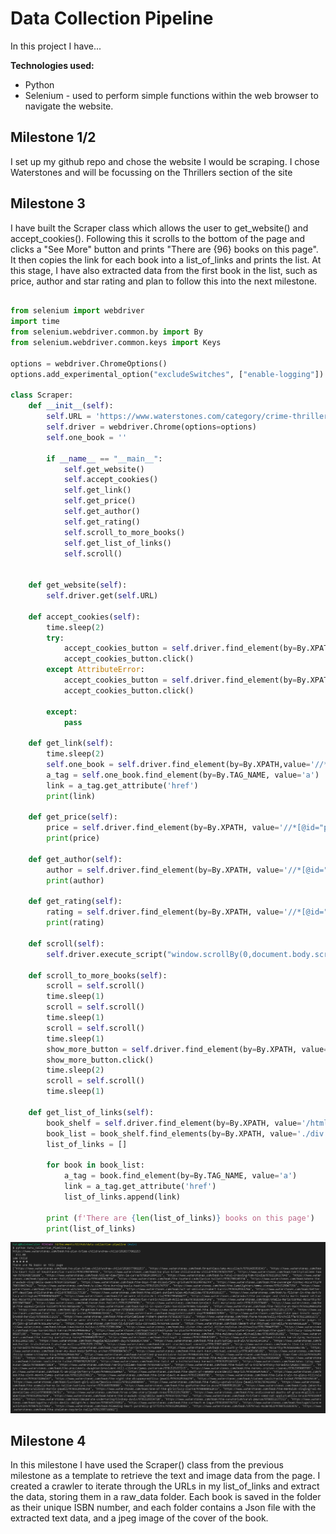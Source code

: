 # Data Collection Pipeline

In this project I have...

**Technologies used:**

- Python
- Selenium - used to perform simple functions within the web browser to navigate the website.

## Milestone 1/2

I set up my github repo and chose the website I would be scraping. I chose Waterstones and will be focussing on the Thrillers section of the site 

## Milestone 3

I have built the Scraper class which allows the user to get_website() and accept_cookies(). Following this it scrolls to the bottom of the page and clicks a "See More" button and prints "There are {96} books on this page". It then copies the link for each book into a list_of_links and prints the list. At this stage, I have also extracted data from the first book in the list, such as price, author and star rating and plan to follow this into the next milestone.

``` python

from selenium import webdriver
import time
from selenium.webdriver.common.by import By
from selenium.webdriver.common.keys import Keys

options = webdriver.ChromeOptions() 
options.add_experimental_option("excludeSwitches", ["enable-logging"])

class Scraper:
    def __init__(self):
        self.URL = 'https://www.waterstones.com/category/crime-thrillers-mystery/thrillers/page/1'
        self.driver = webdriver.Chrome(options=options)
        self.one_book = ''

        if __name__ == "__main__":
            self.get_website()
            self.accept_cookies()
            self.get_link()
            self.get_price()
            self.get_author()
            self.get_rating()
            self.scroll_to_more_books()
            self.get_list_of_links()
            self.scroll()


    def get_website(self):
        self.driver.get(self.URL)

    def accept_cookies(self):
        time.sleep(2)
        try:
            accept_cookies_button = self.driver.find_element(by=By.XPATH, value='//*[@id="onetrust-accept-btn-handler"]')
            accept_cookies_button.click()
        except AttributeError:
            accept_cookies_button = self.driver.find_element(by=By.XPATH, value='//*[@id="onetrust-accept-btn-handler"]')
            accept_cookies_button.click()

        except:
            pass

    def get_link(self):
        time.sleep(2)
        self.one_book = self.driver.find_element(by=By.XPATH,value='//*[@data-productid="11647634"]')
        a_tag = self.one_book.find_element(by=By.TAG_NAME, value='a')
        link = a_tag.get_attribute('href')
        print(link)

    def get_price(self):
        price = self.driver.find_element(by=By.XPATH, value='//*[@id="p_11647634"]/div/div[2]/div[2]/span[3]').text
        print(price)
    
    def get_author(self):
        author = self.driver.find_element(by=By.XPATH, value='//*[@id="p_11647634"]/div/div[2]/span/a/b').text
        print(author)

    def get_rating(self):
        rating = self.driver.find_element(by=By.XPATH, value='//*[@id="p_11647634"]/div/div[2]/div[3]').text #TODO find out how to make this work with coloured in stars
        print(rating)

    def scroll(self):
        self.driver.execute_script("window.scrollBy(0,document.body.scrollHeight);")

    def scroll_to_more_books(self):
        scroll = self.scroll()
        time.sleep(1)
        scroll = self.scroll()
        time.sleep(1)
        scroll = self.scroll()
        time.sleep(1)
        show_more_button = self.driver.find_element(by=By.XPATH, value='/html/body/div[1]/div[2]/div[3]/div[3]/button')
        show_more_button.click()
        time.sleep(2)
        scroll = self.scroll()
        time.sleep(1)

    def get_list_of_links(self):
        book_shelf = self.driver.find_element(by=By.XPATH, value='/html/body/div[1]/div[2]/div[3]/div[2]')
        book_list = book_shelf.find_elements(by=By.XPATH, value='./div')
        list_of_links = []

        for book in book_list:
            a_tag = book.find_element(by=By.TAG_NAME, value='a')
            link = a_tag.get_attribute('href')
            list_of_links.append(link)

        print (f'There are {len(list_of_links)} books on this page')
        print(list_of_links)

```

![](Screenshots/Milestone1.png) 

## Milestone 4

In this milestone I have used the Scraper() class from the previous milestone as a template to retrieve the text and image data from the page. I created a crawler to iterate through the URLs in my list_of_links and extract the data, storing them in a raw_data folder. Each book is saved in the folder as their unique ISBN number, and each folder contains a Json file with the extracted text data, and a jpeg image of the cover of the book. 